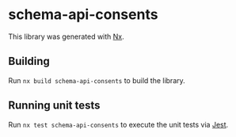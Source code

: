 # schema-api-consents

This library was generated with [Nx](https://nx.dev).

## Building

Run `nx build schema-api-consents` to build the library.

## Running unit tests

Run `nx test schema-api-consents` to execute the unit tests via [Jest](https://jestjs.io).

